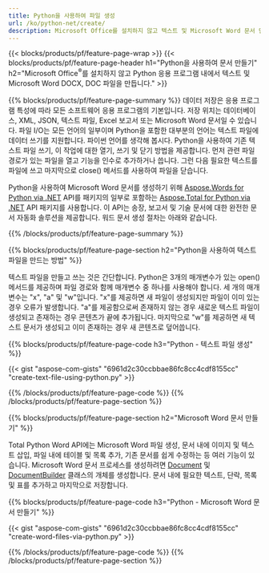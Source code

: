 ```yaml
---
title: Python을 사용하여 파일 생성 
url: /ko/python-net/create/
description: Microsoft Office를 설치하지 않고 텍스트 및 Microsoft Word 문서 만들기 
---
```


{{< blocks/products/pf/feature-page-wrap >}}
{{< blocks/products/pf/feature-page-header h1="Python을 사용하여 문서 만들기" h2="Microsoft Office<sup>&reg;</sup>를 설치하지 않고 Python 응용 프로그램 내에서 텍스트 및 Microsoft Word DOCX, DOC 파일을 만듭니다." >}}

{{% blocks/products/pf/feature-page-summary %}}
데이터 저장은 응용 프로그램 특성에 따라 모든 소프트웨어 응용 프로그램의 기본입니다. 저장 위치는 데이터베이스, XML, JSON, 텍스트 파일, Excel 보고서 또는 Microsoft Word 문서일 수 있습니다. 파일 I/O는 모든 언어의 일부이며 Python을 포함한 대부분의 언어는 텍스트 파일에 데이터 쓰기를 지원합니다. 파이썬 언어를 생각해 봅시다. Python을 사용하여 기존 텍스트 파일 쓰기, 이 작업에 대한 열기, 쓰기 및 닫기 방법을 제공합니다. 먼저 관련 파일 경로가 있는 파일을 열고 기능을 인수로 추가하거나 씁니다. 그런 다음 필요한 텍스트를 파일에 쓰고 마지막으로 close() 메서드를 사용하여 파일을 닫습니다. 

Python을 사용하여 Microsoft Word 문서를 생성하기 위해 [Aspose.Words for Python via .NET](https://products.aspose.com/words/python-net/) API를 패키지의 일부로 포함하는 [Aspose.Total for Python via .NET](https://products.aspose.com/total/python-net/) API 패키지를 사용합니다. 이 API는 송장, 보고서 및 기술 문서에 대한 완전한 문서 자동화 솔루션을 제공합니다. 워드 문서 생성 절차는 아래와 같습니다.

{{% /blocks/products/pf/feature-page-summary  %}}

{{% blocks/products/pf/feature-page-section  h2="Python을 사용하여 텍스트 파일을 만드는 방법" %}}

텍스트 파일을 만들고 쓰는 것은 간단합니다. Python은 3개의 매개변수가 있는 open() 메서드를 제공하며 파일 경로와 함께 매개변수 중 하나를 사용해야 합니다. 세 개의 매개변수는 "x", "a" 및 "w"입니다. "x"를 제공하면 새 파일이 생성되지만 파일이 이미 있는 경우 오류가 발생합니다. "a"를 제공함으로써 존재하지 않는 경우 새로운 텍스트 파일이 생성되고 존재하는 경우 콘텐츠가 끝에 추가됩니다. 마지막으로 "w"를 제공하면 새 텍스트 문서가 생성되고 이미 존재하는 경우 새 콘텐츠로 덮어씁니다.

{{% blocks/products/pf/feature-page-code h3="Python - 텍스트 파일 생성" %}}

{{< gist "aspose-com-gists" "6961d2c30ccbbae86fc8cc4cdf8155cc" "create-text-file-using-python.py" >}}

{{% /blocks/products/pf/feature-page-code  %}}
{{% /blocks/products/pf/feature-page-section %}}

{{% blocks/products/pf/feature-page-section  h2="Microsoft Word 문서 만들기" %}}

Total Python Word API에는 Microsoft Word 파일 생성, 문서 내에 이미지 및 텍스트 삽입, 파일 내에 테이블 및 목록 추가, 기존 문서를 쉽게 수정하는 등 여러 기능이 있습니다. Microsoft Word 문서 프로세스를 생성하려면 [Document](https://reference.aspose.com/words/python-net/aspose.words/document/) 및 [DocumentBuilder](https://reference.aspose.com/words/python-net/aspose.words/documentbuilder/) 클래스의 개체를 생성합니다. 문서 내에 필요한 텍스트, 단락, 목록 및 표를 추가하고 마지막으로 저장합니다.

{{% blocks/products/pf/feature-page-code h3="Python - Microsoft Word 문서 만들기" %}}

{{< gist "aspose-com-gists" "6961d2c30ccbbae86fc8cc4cdf8155cc" "create-word-files-via-python.py" >}}

{{% /blocks/products/pf/feature-page-code  %}}
{{% /blocks/products/pf/feature-page-section %}}